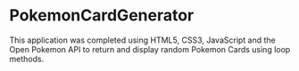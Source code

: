 # PokemonCardGenerator

This application was completed using HTML5, CSS3, JavaScript and the Open Pokemon API to return and display random Pokemon Cards using loop methods.  
